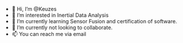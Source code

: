 - 👋 Hi, I’m @Keuzes
- 👀 I’m interested in Inertial Data Analysis
- 🌱 I’m currently learning Sensor Fusion and certification of software.
- 💞️ I’m currently not looking to collaborate.
- 📫 You can reach me via email
